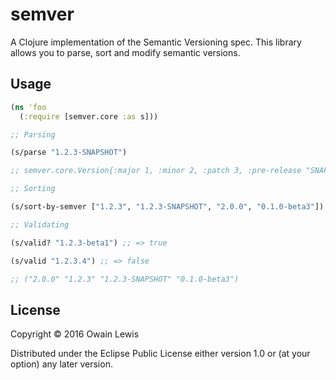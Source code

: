 # semver

A Clojure implementation of the Semantic Versioning spec. This library allows you to parse, sort and modify semantic versions.

## Usage

```clojure
(ns 'foo
  (:require [semver.core :as s]))

;; Parsing

(s/parse "1.2.3-SNAPSHOT")

;; semver.core.Version{:major 1, :minor 2, :patch 3, :pre-release "SNAPSHOT", :metadata nil}

;; Sorting

(s/sort-by-semver ["1.2.3", "1.2.3-SNAPSHOT", "2.0.0", "0.1.0-beta3"])

;; Validating

(s/valid? "1.2.3-beta1") ;; => true

(s/valid "1.2.3.4") ;; => false

;; ("2.0.0" "1.2.3" "1.2.3-SNAPSHOT" "0.1.0-beta3")


```

## License

Copyright © 2016 Owain Lewis

Distributed under the Eclipse Public License either version 1.0 or (at
your option) any later version.
